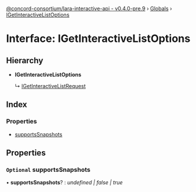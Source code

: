 [@concord-consortium/lara-interactive-api - v0.4.0-pre.9](../README.md) › [Globals](../globals.md) › [IGetInteractiveListOptions](igetinteractivelistoptions.md)

# Interface: IGetInteractiveListOptions

## Hierarchy

* **IGetInteractiveListOptions**

  ↳ [IGetInteractiveListRequest](igetinteractivelistrequest.md)

## Index

### Properties

* [supportsSnapshots](igetinteractivelistoptions.md#optional-supportssnapshots)

## Properties

### `Optional` supportsSnapshots

• **supportsSnapshots**? : *undefined | false | true*
